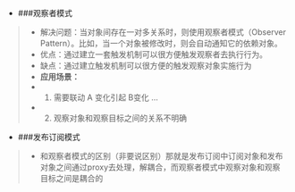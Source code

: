* ###观察者模式
> * 解决问题：当对象间存在一对多关系时，则使用观察者模式（Observer Pattern）。比如，当一个对象被修改时，则会自动通知它的依赖对象。
> * 优点：通过建立一套触发机制可以很方便触发观察者去执行行为。
> * 缺点：通过建立触发机制可以很方便的触发观察对象实施行为
> * **应用场景：**
> * 1. 需要联动 A 变化引起 B变化 ...
> * 2. 观察对象和观察目标之间的关系不明确

* ###发布订阅模式
> * 和观察者模式的区别（非要说区别）那就是发布订阅中订阅对象和发布对象之间通过proxy去处理，解耦合，而观察者模式中观察对象和观察目标之间是耦合的